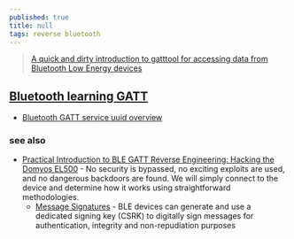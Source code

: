 ```yaml
---
published: true
title: null
tags: reverse bluetooth
---
```

> [A quick and dirty introduction to gatttool for accessing data from Bluetooth Low Energy devices](https://cxiao.net/posts/2015-12-13-gatttool/)

## [Bluetooth learning GATT](https://programmersought.com/article/313362820/)
- [Bluetooth GATT service uuid overview](https://stackoverflow.com/questions/60017350/bluetooth-gatt-service-uuid-overview)

### see also
- [Practical Introduction to BLE GATT Reverse Engineering: Hacking the Domyos EL500](https://jcjc-dev.com/2023/03/19/reversing-domyos-el500-elliptical/) - No security is bypassed, no exciting exploits are used, and no dangerous backdoors are found. We will simply connect to the device and determine how it works using straightforward methodologies.
	- [Message Signatures](http://lpccs-docs.renesas.com/Tutorial-DA145x-BLE-Security/access_and_signing.html#authentication-and-data-signing) - BLE devices can generate and use a dedicated signing key (CSRK) to digitally sign messages for authentication, integrity and non-repudiation purposes
